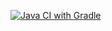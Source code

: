 [![Java CI with Gradle](https://github.com/AstafevaAnastasia/BDD/actions/workflows/gradle.yml/badge.svg)](https://github.com/AstafevaAnastasia/BDD/actions/workflows/gradle.yml)